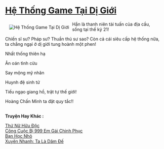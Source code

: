 <a href="https://utruyen.com/he-thong-game-tai-di-gioi/17260/" title="Hệ Thống Game Tại Dị Giới"><h1>Hệ Thống Game Tại Dị Giới</h1></a><div style="display:table"><img align="right" style="float: left; padding: 10px;" src="https://utruyen.com/images/story/200x260/he-thong-game-tai-di-gioi.jpg" alt="Hệ Thống Game Tại Dị Giới">Hắn là thanh niên tài tuấn của địa cầu, sống tại thế kỷ 21!<p></p>Chiến sĩ sư? Pháp sư? Thuần thú sư sao? Còn cả cái siêu cấp hệ thống nữa, ta chẳng ngại ở dị giới tung hoành một phen!<p></p>Nhất thống thiên hạ<p></p>Ân oán tình cừu<p></p>Say mộng mỹ nhân<p></p>Huynh đệ sinh tử<p></p>Tiếu ngạo giang hồ, trật tự thế giới!<p></p>Hoàng Chấn Minh ta đặt quy tắc!!</div><p><br><b>Truyện Hay Khác :</b></p><a href="https://utruyen.com/thu-nu-huu-doc/10154/" alt="Thứ Nữ Hữu Độc">Thứ Nữ Hữu Độc</a><br/><a href="https://www.flickr.com/photos/184340401@N07/48782003508/" alt="Công Cuộc Bị 999 Em Gái Chinh Phục">Công Cuộc Bị 999 Em Gái Chinh Phục</a><br/><a href="https://truyenngontinhay.wordpress.com/2019/10/03/ban-hoc-nho/" alt="Bạn Học Nhỏ">Bạn Học Nhỏ</a><br/><a href="https://github.com/quanluxury/ngontinhhot/tree/master/truyenhay/17698/" alt="Xuyên Nhanh: Ta Là Dâm Đế">Xuyên Nhanh: Ta Là Dâm Đế</a><br/>